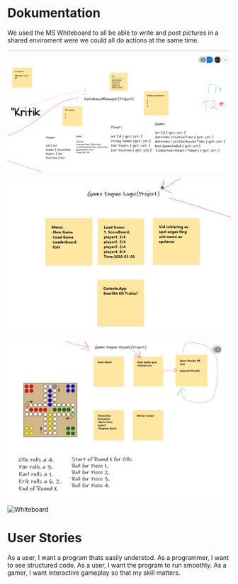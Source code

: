 # Dokumentation

We used the MS Whiteboard to all be able to write and post pictures in a shared enviroment were we could all do actions at the same time.

![DokumentationDel_1](Dokumentation1.png)

![DokumentationDel_2](Dokumentation2.png)

![DokumentationDel_3](Dokumentation3.png)

![Whiteboard](Whiteboard.svg)

# User Stories

As a user, I want a program thats easily understod.
As a programmer, I want to see structured code.
As a user, I want the program to run smoothly.
As a gamer, I want interactive gameplay so that my skill matters.
